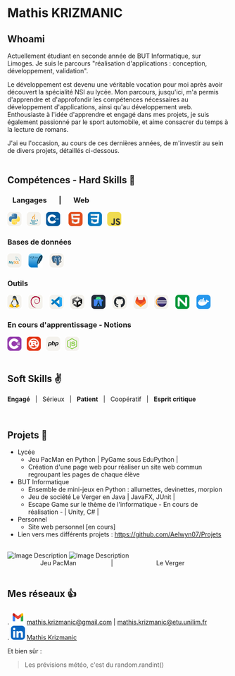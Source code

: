 # Mathis KRIZMANIC

## **Whoami** 

Actuellement étudiant en seconde année de BUT Informatique, sur Limoges. Je suis le parcours "réalisation d'applications : conception, développement, validation".

Le développement est devenu une véritable vocation pour moi après avoir découvert la spécialité NSI au lycée. Mon parcours, jusqu'ici, m'a permis d'apprendre et d'approfondir les compétences nécessaires au développement d'applications, ainsi qu'au développement web. Enthousiaste à l'idée d'apprendre et engagé dans mes projets, je suis également passionné par le sport automobile, et aime consacrer du temps à la lecture de romans.

J'ai eu l'occasion, au cours de ces dernières années, de m'investir au sein de divers projets, détaillés ci-dessous.
<br><br>
## Compétences - Hard Skills 💪

### &nbsp;&nbsp;&nbsp;Langages  &nbsp;&nbsp;&nbsp;&nbsp;&nbsp; | &nbsp;&nbsp;&nbsp;&nbsp;&nbsp; Web

   <img src="https://github.com/tandpfun/skill-icons/blob/main/icons/Python-Light.svg" width="32">   &nbsp;  <img src="https://github.com/tandpfun/skill-icons/blob/main/icons/Java-Light.svg" width="32"> &nbsp; <img src="https://github.com/tandpfun/skill-icons/blob/main/icons/CPP.svg" width="32">    &nbsp;&nbsp;&nbsp;             <img src="https://github.com/tandpfun/skill-icons/blob/main/icons/HTML.svg" width="32">  &nbsp;   <img src="https://github.com/tandpfun/skill-icons/blob/main/icons/CSS.svg" width="32">  &nbsp;   <img src="https://github.com/tandpfun/skill-icons/blob/main/icons/JavaScript.svg" width="32">

### Bases de données
   <img src="https://github.com/tandpfun/skill-icons/blob/main/icons/MySQL-Light.svg" width="32">  &nbsp;&nbsp;   <img src="https://github.com/tandpfun/skill-icons/blob/main/icons/SQLite.svg" width="32">  &nbsp;&nbsp;   <img src="https://github.com/tandpfun/skill-icons/blob/main/icons/PostgreSQL-Light.svg" width="32">

### Outils
  <img src="https://github.com/tandpfun/skill-icons/blob/main/icons/Linux-Light.svg" width="32">  &nbsp;&nbsp; <img src="https://github.com/tandpfun/skill-icons/blob/main/icons/Debian-Light.svg" width="32">  &nbsp;&nbsp; <img src="https://github.com/tandpfun/skill-icons/blob/main/icons/VSCode-Light.svg" width="32"> &nbsp;&nbsp;  <img src="https://github.com/tandpfun/skill-icons/blob/main/icons/Unity-Light.svg" width="32"> &nbsp;&nbsp;  <img src="https://github.com/tandpfun/skill-icons/blob/main/icons/AndroidStudio-Dark.svg" width="32"> &nbsp;&nbsp;  <img src="https://github.com/tandpfun/skill-icons/blob/main/icons/Github-Light.svg" width="32"> &nbsp;&nbsp;  <img src="https://github.com/tandpfun/skill-icons/blob/main/icons/GitLab-Light.svg" width="32">  &nbsp;&nbsp; <img src="https://github.com/tandpfun/skill-icons/blob/main/icons/Eclipse-Light.svg" width="32"> &nbsp;&nbsp;  <img src="https://github.com/tandpfun/skill-icons/blob/main/icons/Nginx.svg" width="32"> &nbsp;&nbsp;  <img src="https://github.com/tandpfun/skill-icons/blob/main/icons/Docker.svg" width="32"> <br>

### En cours d'apprentissage - Notions
  <img src="https://github.com/tandpfun/skill-icons/blob/main/icons/CS.svg" width="32">  &nbsp; <img src="https://github.com/tandpfun/skill-icons/blob/main/icons/Rust.svg" width="32"> &nbsp;  <img src="https://github.com/tandpfun/skill-icons/blob/main/icons/PHP-Light.svg" width="32"> &nbsp; <img src="https://github.com/tandpfun/skill-icons/blob/main/icons/NodeJS-Light.svg" width="32">
<br><br>

## Soft Skills ✌️

  **Engagé** &nbsp; | &nbsp; Sérieux &nbsp; | &nbsp; **Patient** &nbsp; | &nbsp; Coopératif &nbsp; | &nbsp; **Esprit critique** 

<br>

## Projets 🚀

* Lycée
   * Jeu PacMan en Python  | PyGame sous EduPython |
   * Création d'une page web pour réaliser un site web commun regroupant les pages de chaque élève
* BUT Informatique
   * Ensemble de mini-jeux en Python : allumettes, devinettes, morpion
   * Jeu de société Le Verger en Java  | JavaFX, JUnit |
   * Escape Game sur le thème de l'informatique - En cours de réalisation -  | Unity, C# | 
* Personnel
   * Site web personnel [en cours] <br>
* Lien vers mes différents projets : https://github.com/Aelwyn07/Projets
<br>
<img src="https://github.com/Aelwyn07/Aelwyn07/assets/108084287/8f8e903e-cf44-4713-b026-f8b32bc84196" alt="Image Description" width="25%" height="25%">      
<img src="https://github.com/Aelwyn07/Aelwyn07/assets/108084287/001e9242-ed4f-4739-94c8-61612c99c62d" alt="Image Description" width="28%" height="28%">
        <br>&nbsp;&nbsp;&nbsp;&nbsp;&nbsp;&nbsp;&nbsp;&nbsp;&nbsp;&nbsp;&nbsp;&nbsp;&nbsp;&nbsp;&nbsp;&nbsp;&nbsp;&nbsp;&nbsp;Jeu PacMan&nbsp;&nbsp;&nbsp;&nbsp;&nbsp;&nbsp;&nbsp;&nbsp;&nbsp;&nbsp;&nbsp;&nbsp;&nbsp;&nbsp;&nbsp;&nbsp;&nbsp;&nbsp;&nbsp;&nbsp;|&nbsp;&nbsp;&nbsp;&nbsp;&nbsp;&nbsp;&nbsp;&nbsp;&nbsp;&nbsp;&nbsp;&nbsp;&nbsp;&nbsp;&nbsp;&nbsp;&nbsp;&nbsp;&nbsp;&nbsp;&nbsp;&nbsp;&nbsp;&nbsp;&nbsp;Le Verger <br>

<br>

## Mes réseaux 👍
  . <img src="https://github.com/Aelwyn07/Aelwyn07/blob/main/utre.png" width="32"> 
  mathis.krizmanic@gmail.com  |  mathis.krizmanic@etu.unilim.fr
  <br>
  . <img src="https://github.com/tandpfun/skill-icons/blob/main/icons/LinkedIn.svg" width="32"> 
  [Mathis Krizmanic](https://www.linkedin.com/in/mathis-krizmanic-188797256)





Et bien sûr : 
> Les prévisions météo, c'est du random.randint()


